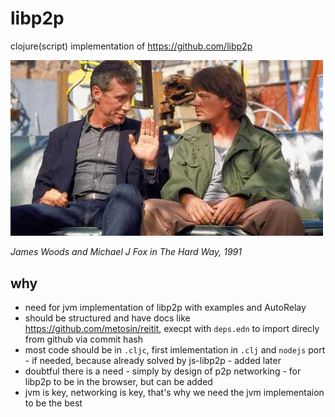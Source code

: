 # libp2p
clojure(script) implementation of https://github.com/libp2p

<img width="500px" src="./docs/hard_way.jpg"></img>

*James Woods and Michael J Fox in The Hard Way, 1991*

## why

- need for jvm implementation of libp2p with examples and AutoRelay
- should be structured and have docs like https://github.com/metosin/reitit, execpt with `deps.edn` to import direcly from github via commit hash
- most code should be in `.cljc`, first imlementation in `.clj` and `nodejs` port - if needed, because already solved by js-libp2p - added later
- doubtful there is a need - simply by design of p2p networking - for libp2p to be in the browser, but can be added
- jvm is key, networking is key, that's why we need the jvm implementaion to be the best
